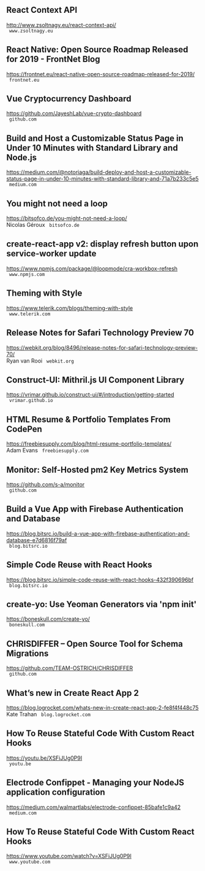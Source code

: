 ## React Context API  
http://www.zsoltnagy.eu/react-context-api/  
 ` www.zsoltnagy.eu`
  

## React Native: Open Source Roadmap Released for 2019 - FrontNet Blog  
https://frontnet.eu/react-native-open-source-roadmap-released-for-2019/  
 ` frontnet.eu`
  

## Vue Cryptocurrency Dashboard  
https://github.com/JayeshLab/vue-crypto-dashboard  
 ` github.com`
  

## Build and Host a Customizable Status Page in Under 10 Minutes with Standard Library and Node.js  
https://medium.com/@notoriaga/build-deploy-and-host-a-customizable-status-page-in-under-10-minutes-with-standard-library-and-71a7b233c5e5  
 ` medium.com`
  

## You might not need a loop  
https://bitsofco.de/you-might-not-need-a-loop/  
Nicolas Géroux ` bitsofco.de`
  

## create-react-app v2: display refresh button upon service-worker update  
https://www.npmjs.com/package/@loopmode/cra-workbox-refresh  
 ` www.npmjs.com`
  

## Theming with Style  
https://www.telerik.com/blogs/theming-with-style  
 ` www.telerik.com`
  

## Release Notes for Safari Technology Preview 70  
https://webkit.org/blog/8496/release-notes-for-safari-technology-preview-70/  
Ryan van Rooi ` webkit.org`
  

## Construct-UI: Mithril.js UI Component Library  
https://vrimar.github.io/construct-ui/#/introduction/getting-started  
 ` vrimar.github.io`
  

## HTML Resume & Portfolio Templates From CodePen  
https://freebiesupply.com/blog/html-resume-portfolio-templates/  
Adam Evans ` freebiesupply.com`
  

## Monitor: Self-Hosted pm2 Key Metrics System  
https://github.com/s-a/monitor  
 ` github.com`
  

## Build a Vue App with Firebase Authentication and Database  
https://blog.bitsrc.io/build-a-vue-app-with-firebase-authentication-and-database-e7d6816f79af  
 ` blog.bitsrc.io`
  

## Simple Code Reuse with React Hooks  
https://blog.bitsrc.io/simple-code-reuse-with-react-hooks-432f390696bf  
 ` blog.bitsrc.io`
  

## create-yo: Use Yeoman Generators via 'npm init'  
https://boneskull.com/create-yo/  
 ` boneskull.com`
  

## CHRISDIFFER – Open Source Tool for Schema Migrations  
https://github.com/TEAM-OSTRICH/CHRISDIFFER  
 ` github.com`
  

## What’s new in Create React App 2  
https://blog.logrocket.com/whats-new-in-create-react-app-2-fe8f4f448c75  
Kate Trahan ` blog.logrocket.com`
  

## How To Reuse Stateful Code With Custom React Hooks  
https://youtu.be/XSFiJUg0P9I  
 ` youtu.be`
  

## Electrode Confippet - Managing your NodeJS application configuration  
https://medium.com/walmartlabs/electrode-confippet-85bafe1c9a42  
 ` medium.com`
  

## How To Reuse Stateful Code With Custom React Hooks  
https://www.youtube.com/watch?v=XSFiJUg0P9I  
 ` www.youtube.com`
  

